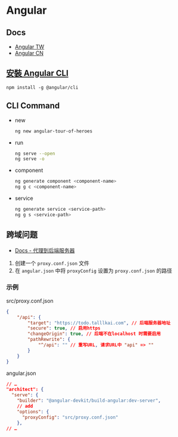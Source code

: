 # Angular

## Docs

-   [Angular TW](https://angular.tw/docs)
-   [Angular CN](https://angular.cn/docs)

## [安裝 Angular CLI](https://angular.tw/guide/setup-local#install-the-angular-cli)

```shell
npm install -g @angular/cli
```

## CLI Command

-   new

    ```bash
    ng new angular-tour-of-heroes
    ```

-   run

    ```bash
    ng serve --open
    ng serve -o
    ```

-   component

    ```bash
    ng generate component <component-name>
    ng g c <component-name>
    ```

-   service

    ```bash
    ng generate service <service-path>
    ng g s <service-path>
    ```

## 跨域问题

-   [Docs - 代理到后端服务器](https://angular.cn/guide/build#proxying-to-a-backend-server)

1. 创建一个 `proxy.conf.json` 文件
2. 在 `angular.json` 中将 `proxyConfig` 设置为 `proxy.conf.json` 的路径

### 示例

src/proxy.conf.json

```json
{
    "/api": {
        "target": "https://todo.talllkai.com", // 后端服务器地址
        "secure": true, // 启用https
        "changeOrigin": true, // 后端不在localhost 时需要启用
        "pathRewrite": {
            "^/api": "" // 重写URL, 请求URL中 "api" => ""
        }
    }
}
```

angular.json

```json
// …
"architect": {
  "serve": {
    "builder": "@angular-devkit/build-angular:dev-server",
    // add
    "options": {
      "proxyConfig": "src/proxy.conf.json"
    },
// …
```
